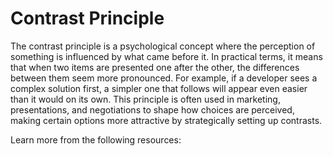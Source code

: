 # Contrast Principle

The contrast principle is a psychological concept where the perception of something is influenced by what came before it. In practical terms, it means that when two items are presented one after the other, the differences between them seem more pronounced. For example, if a developer sees a complex solution first, a simpler one that follows will appear even easier than it would on its own. This principle is often used in marketing, presentations, and negotiations to shape how choices are perceived, making certain options more attractive by strategically setting up contrasts.

Learn more from the following resources:


